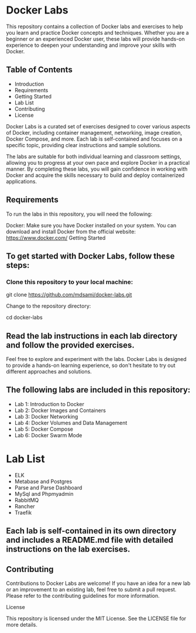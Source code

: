# Docker Labs

This repository contains a collection of Docker labs and exercises to help you learn and practice Docker concepts and techniques. Whether you are a beginner or an experienced Docker user, these labs will provide hands-on experience to deepen your understanding and improve your skills with Docker.

## Table of Contents
-  Introduction
- Requirements 
-  Getting Started 
-  Lab List 
-  Contributing
-  License


Docker Labs is a curated set of exercises designed to cover various aspects of Docker, including container management, networking, image creation, Docker Compose, and more. Each lab is self-contained and focuses on a specific topic, providing clear instructions and sample solutions.

The labs are suitable for both individual learning and classroom settings, allowing you to progress at your own pace and explore Docker in a practical manner. By completing these labs, you will gain confidence in working with Docker and acquire the skills necessary to build and deploy containerized applications.

## Requirements

To run the labs in this repository, you will need the following:

Docker: Make sure you have Docker installed on your system. You can download and install Docker from the official website: https://www.docker.com/
Getting Started

## To get started with Docker Labs, follow these steps:

### Clone this repository to your local machine:

git clone https://github.com/mdsami/docker-labs.git


Change to the repository directory:

cd docker-labs


## Read the lab instructions in each lab directory and follow the provided exercises.

Feel free to explore and experiment with the labs. Docker Labs is designed to provide a hands-on learning experience, so don't hesitate to try out different approaches and solutions.



## The following labs are included in this repository:

-  Lab 1: Introduction to Docker
-  Lab 2: Docker Images and Containers
-  Lab 3: Docker Networking
-  Lab 4: Docker Volumes and Data Management
-  Lab 5: Docker Compose
-  Lab 6: Docker Swarm Mode

# Lab List

 -  ELK
 -  Metabase and Postgres
 -  Parse and Parse Dashboard
 -  MySql and Phpmyadmin
 -  RabbitMQ
 -  Rancher
 -  Traefik

## Each lab is self-contained in its own directory and includes a README.md file with detailed instructions on the lab exercises.

## Contributing

Contributions to Docker Labs are welcome! If you have an idea for a new lab or an improvement to an existing lab, feel free to submit a pull request. Please refer to the contributing guidelines for more information.

License

This repository is licensed under the MIT License. See the LICENSE file for more details.